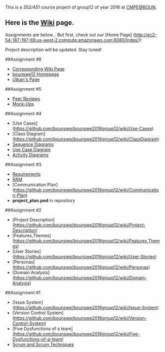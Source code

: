 This is a 352/451 course project of group12 of year 2016 at [CMPE@BOUN](https://piazza.com/boun.edu.tr/spring2016/cmpe352/home).

## Here is the [Wiki]( https://github.com/bounswe/bounswe2016group12/wiki) page.

Assignments are below...
But first, check out our [Home Page] (http://ec2-54-187-197-69.us-west-2.compute.amazonaws.com:8080/Index/)!

Project description will be updated. Stay tuned!

##Assignment #6
 * [Corresponding Wiki Page](https://github.com/bounswe/bounswe2016group12/wiki/Assignment-6-Group-Home-Page)
 * [bounswe12 Homepage](http://ec2-54-187-197-69.us-west-2.compute.amazonaws.com:8080/Index/)
 * [Utkan's Page](http://ec2-54-187-197-69.us-west-2.compute.amazonaws.com:8080/UtkanIndex/UtkanGezer)

##Assignment #5
* [Peer Reviews](https://github.com/bounswe/bounswe2016group12/wiki/Peer-Reviews)
* [Mock-Ups](https://github.com/bounswe/bounswe2016group12/wiki/Mockups)

##Assignment #4
 * [Use Cases] (https://github.com/bounswe/bounswe2016group12/wiki/Use-Cases)
 * [Class Diagram] (https://github.com/bounswe/bounswe2016group12/wiki/ClassDiagram)
 * [Sequence Diagrams](https://github.com/bounswe/bounswe2016group12/wiki/Sequence-Diagrams)
 * [Use Case Diagram](https://github.com/bounswe/bounswe2016group12/wiki/Use-Case-Diagram)
 * [Activity Diagrams](https://github.com/bounswe/bounswe2016group12/wiki/Activity-Diagrams)

##Assignment #3
 * [Requirements](https://github.com/bounswe/bounswe2016group12/wiki/Requirements)
 * [RAM](https://github.com/bounswe/bounswe2016group12/wiki/RAM)
 * [Communication Plan] (https://github.com/bounswe/bounswe2016group12/wiki/Communication-Plan)
 * **project_plan.pod** in repository

##Assignment #2
 * [Project Description] (https://github.com/bounswe/bounswe2016group12/wiki/Project-Description)
 * [Features,Themes] (https://github.com/bounswe/bounswe2016group12/wiki/Features,Themes)
 * [User Stories] (https://github.com/bounswe/bounswe2016group12/wiki/User-Stories)
 * [Personas] (https://github.com/bounswe/bounswe2016group12/wiki/Personas)
 * [Domain Analysis] (https://github.com/bounswe/bounswe2016group12/wiki/Domain-Analysis) 

##Assignment #1
 * [Issue System] (https://github.com/bounswe/bounswe2016group12/wiki/Issue-System)
 * [Version Control System] (https://github.com/bounswe/bounswe2016group12/wiki/Version-Control-System)
 * [Five Dysfunctions of a team] (https://github.com/bounswe/bounswe2016group12/wiki/Five-Dysfunctions-of-a-team)
 * [Scrum and Scrum Techniques](https://github.com/bounswe/bounswe2016group12/wiki/Scrum-and-Scrum-Techniques)












